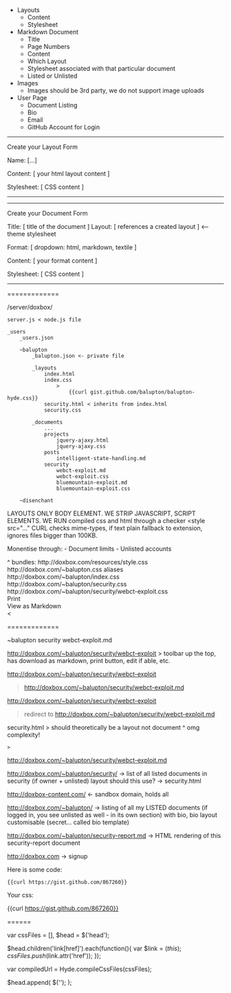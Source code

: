 - Layouts
	- Content
	- Stylesheet
- Markdown Document
	- Title
	- Page Numbers
	- Content
	- Which Layout
	- Stylesheet associated with that particular document
	- Listed or Unlisted
- Images
	- Images should be 3rd party, we do not support image uploads
- User Page
	- Document Listing
	- Bio
	- Email
	- GitHub Account for Login



----

Create your Layout Form

Name: [...]

Content:
[ your html layout content ]

Stylesheet:
[ CSS content 							]

----


----

Create your Document Form

Title: [ title of the document ]
Layout: [ references a created layout ] <-- theme stylesheet

Format:
[ dropdown: html, markdown, textile ]

Content:
[ your format content ]

Stylesheet:
[ CSS content 							]

----

=============

/server/doxbox/

	server.js < node.js file

	_users
		_users.json

		~balupton
			_balupton.json <- private file

			_layouts
				index.html
				index.css
					>
						{{curl gist.github.com/balupton/balupton-hyde.css}}
				security.html < inherits from index.html
				security.css

			_documents
				...
				projects
					jquery-ajaxy.html
					jquery-ajaxy.css
				posts
					intelligent-state-handling.md
				security
					webct-exploit.md
					webct-exploit.css
					bluemountain-exploit.md
					bluemountain-exploit.css

		~disenchant


LAYOUTS ONLY BODY ELEMENT.
WE STRIP JAVASCRIPT, SCRIPT ELEMENTS.
WE RUN compiled css and html through a checker <style src="..."
CURL checks mime-types, if text plain fallback to extension, ignores files bigger than 100KB.


Monentise through:
	- Document limits
	- Unlisted accounts



<!DOCTYPE html>
<html>
	<head>
		<title>WebCT Exploit</title>
		<script src="http://doxbox.com/resources/script.js"></script>
		<link href="http://doxbox.com/~balupton/security/webct-exploit.css?bundled" />
			^ bundles:
				http://doxbox.com/resources/style.css
				http://doxbox.com/~balupton.css aliases http://doxbox.com/~balupton/index.css
				http://doxbox.com/~balupton/security.css
				http://doxbox.com/~balupton/security/webct-exploit.css
	</head>
	<body>
		<div id="toolbar">
			<div>Print</div>
			<div>View as Markdown</div>
		</div>
		<article typeof="soic:Post" about="http://doxbox.com/~balupton/security/webct-exploit">
			<





=============

~balupton
	security
		webct-exploit.md


http://doxbox.com/~balupton/security/webct-exploit
	> toolbar up the top, has download as markdown, print button, edit if able, etc.


http://doxbox.com/~balupton/security/webct-exploit
> http://doxbox.com/~balupton/security/webct-exploit.md


http://doxbox.com/~balupton/security/webct-exploit
> redirect to http://doxbox.com/~balupton/security/webct-exploit.md

security.html
	> should theoretically be a layout not document
		^ omg complexity!

	>







http://doxbox.com/~balupton/security/webct-exploit.md

http://doxbox.com/~balupton/security/
	->
		list of all listed documents in security (if owner + unlisted)
		layout should this use?
	->
		security.html




http://doxbox-content.com/ <- sandbox domain, holds all

http://doxbox.com/~balupton/
	->
		listing of all my LISTED documents (if logged in, you see unlisted as well - in its own section)
		with bio, bio layout customisable (secret... called bio template)

http://doxbox.com/~balupton/security-report.md
	-> HTML rendering of this security-report document

http://doxbox.com
	-> signup



Here is some code:

	{{curl https://gist.github.com/867260}}




Your css:

{{curl https://gist.github.com/867260}}




======





var cssFiles = [], $head = $('head');

$head.children('link[href]').each(function(){
	var $link = $(this);
	cssFiles.push($link.attr('href'));
});

var compiledUrl = Hyde.compileCssFiles(cssFiles);

$head.append(
	$('<link href="'+compiledUrl+'" rel="stylesheet" type="text/css" />');
);


